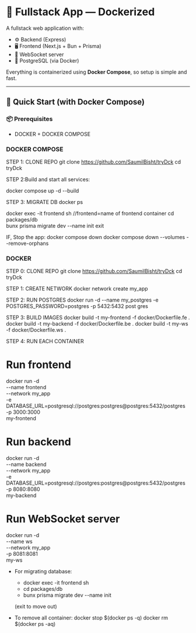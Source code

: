 # 🧩 Fullstack App — Dockerized

A fullstack web application with:

- ⚙️ Backend (Express)
- 🖥️ Frontend (Next.js + Bun + Prisma)
- 🔌 WebSocket server
- 🐘 PostgreSQL (via Docker)

Everything is containerized using **Docker Compose**, so setup is simple and fast.

---

## 🚀 Quick Start (with Docker Compose)

### 📦 Prerequisites

- DOCKER + DOCKER COMPOSE

### DOCKER COMPOSE

STEP 1: CLONE REPO
  git clone https://github.com/SaumilBisht/tryDck
  cd tryDck

STEP 2:Build and start all services:

  docker compose up -d --build

STEP 3: MIGRATE DB
  docker ps

  docker exec -it frontend sh       //frontend=name of frontend container
  cd packages/db  
  bunx prisma migrate dev --name init
  exit


IF, Stop the app:
  docker compose down
  docker compose down --volumes --remove-orphans


### DOCKER 
STEP 0: CLONE REPO
  git clone https://github.com/SaumilBisht/tryDck
  cd tryDck

STEP 1: CREATE NETWORK
  docker network create my_app  

STEP 2: RUN POSTGRES
  docker run -d --name my_postgres -e POSTGRES_PASSWORD=postgres -p 5432:5432 post
gres

STEP 3: BUILD IMAGES
  docker build -t my-frontend -f docker/Dockerfile.fe .
  docker build -t my-backend -f docker/Dockerfile.be .
  docker build -t my-ws -f docker/Dockerfile.ws .

STEP 4: RUN EACH CONTAINER

# Run frontend
docker run -d \
  --name frontend \
  --network my_app \
  -e DATABASE_URL=postgresql://postgres:postgres@postgres:5432/postgres \
  -p 3000:3000 \
  my-frontend

# Run backend
docker run -d \
  --name backend \
  --network my_app \
  -e DATABASE_URL=postgresql://postgres:postgres@postgres:5432/postgres \
  -p 8080:8080 \
  my-backend


# Run WebSocket server
docker run -d \
  --name ws \
  --network my_app \
  -p 8081:8081 \
  my-ws

* For migrating database:
  - docker exec -it frontend sh
  - cd packages/db
  - bunx prisma migrate dev --name init

  (exit to move out)

* To remove all container:
    docker stop $(docker ps -q)
    docker rm $(docker ps -aq)


